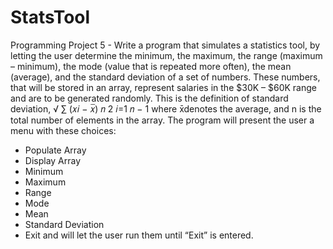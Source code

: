 # StatsTool
Programming Project
5 - Write a program that simulates a statistics tool, by letting the user determine the minimum, the
maximum, the range (maximum – minimum), the mode (value that is repeated more often), the mean
(average), and the standard deviation of a set of numbers. These numbers, that will be stored in an
array, represent salaries in the $30K – $60K range and are to be generated randomly.
This is the definition of standard deviation,
√
∑ (𝑥𝑖 − 𝑥̅)
𝑛 2
𝑖=1
𝑛 − 1
where x̄denotes the average, and n is the total number of elements in the array.
The program will present the user a menu with these choices:
- Populate Array
- Display Array
- Minimum
- Maximum
- Range
- Mode
- Mean
- Standard Deviation
- Exit
and will let the user run them until “Exit” is entered.
